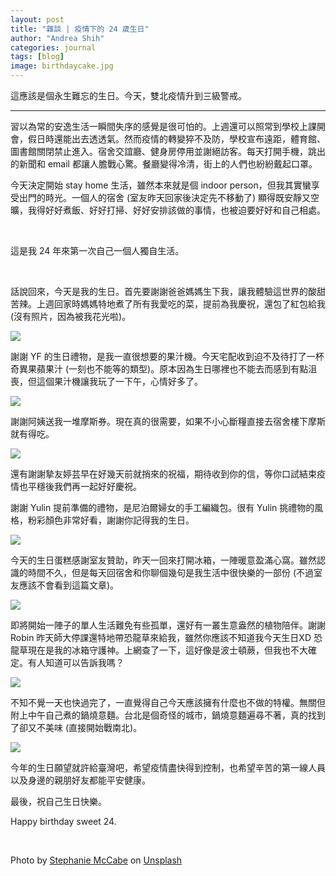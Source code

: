 ```yaml
---
layout: post
title: "雜談 | 疫情下的 24 歲生日"
author: "Andrea Shih"
categories: journal
tags: [blog]
image: birthdaycake.jpg
---
```


這應該是個永生難忘的生日。今天，雙北疫情升到三級警戒。

---

習以為常的安逸生活一瞬間失序的感覺是很可怕的。上週還可以照常到學校上課開會，假日時還能出去透透氣。然而疫情的轉變猝不及防，學校宣布遠距，體育館、圖書館關閉禁止進入。宿舍交誼廳、健身房停用並謝絕訪客。每天打開手機，跳出的新聞和 email 都讓人膽戰心驚。餐廳變得冷清，街上的人們也紛紛戴起口罩。

今天決定開始 stay home 生活，雖然本來就是個 indoor person，但我其實蠻享受出門的時光。一個人的宿舍 (室友昨天回家後決定先不移動了) 顯得既安靜又空曠，我得好好煮飯、好好打掃、好好安排該做的事情，也被迫要好好和自己相處。

&nbsp;

這是我 24 年來第一次自己一個人獨自生活。

&nbsp;

話說回來，今天是我的生日。首先要謝謝爸爸媽媽生下我，讓我體驗這世界的酸甜苦辣。上週回家時媽媽特地煮了所有我愛吃的菜，提前為我慶祝，還包了紅包給我 (沒有照片，因為被我花光啦)。

![](https://andreashih.github.io/img/rmd_posts/24thbirthday/food.jpg)

謝謝 YF 的生日禮物，是我一直很想要的果汁機。今天宅配收到迫不及待打了一杯奇異果蘋果汁 (一刻也不能等的類型)。原本因為生日哪裡也不能去而感到有點沮喪，但這個果汁機讓我玩了一下午，心情好多了。

![](https://andreashih.github.io/img/rmd_posts/24thbirthday/juice.jpg)

謝謝阿姨送我一堆摩斯券。現在真的很需要，如果不小心斷糧直接去宿舍樓下摩斯就有得吃。

![](https://andreashih.github.io/img/rmd_posts/24thbirthday/mos.jpg)

還有謝謝摯友婷芸早在好幾天前就捎來的祝福，期待收到你的信，等你口試結束疫情也平穩後我們再一起好好慶祝。

謝謝 Yulin 提前準備的禮物，是尼泊爾婦女的手工編織包。很有 Yulin 挑禮物的風格，粉彩顏色非常好看，謝謝你記得我的生日。

![](https://andreashih.github.io/img/rmd_posts/24thbirthday/yulin.jpg)

今天的生日蛋糕感謝室友贊助，昨天一回來打開冰箱，一陣暖意盈滿心窩。雖然認識的時間不久，但是每天回宿舍和你聊個幾句是我生活中很快樂的一部份 (不過室友應該不會看到這篇文章)。

![](https://andreashih.github.io/img/rmd_posts/24thbirthday/cake.jpg)

即將開始一陣子的單人生活難免有些孤單，還好有一叢生意盎然的植物陪伴。謝謝 Robin 昨天師大停課還特地帶恐龍草來給我，雖然你應該不知道我今天生日XD 恐龍草現在是我的冰箱守護神。上網查了一下，這好像是波士頓蕨，但我也不大確定。有人知道可以告訴我嗎？

![](https://andreashih.github.io/img/rmd_posts/24thbirthday/plant.jpg)

不知不覺一天也快過完了，一直覺得自己今天應該擁有什麼也不做的特權。無關但附上中午自己煮的鍋燒意麵。台北是個奇怪的城市，鍋燒意麵遍尋不著，真的找到了卻又不美味 (直接開始戰南北)。

![](https://andreashih.github.io/img/rmd_posts/24thbirthday/noodles.jpg)

今年的生日願望就許給臺灣吧，希望疫情盡快得到控制，也希望辛苦的第一線人員以及身邊的親朋好友都能平安健康。

最後，祝自己生日快樂。  

Happy birthday sweet 24.

&nbsp;

Photo by <a href="https://unsplash.com/@stephaniemccabe?utm_source=unsplash&utm_medium=referral&utm_content=creditCopyText">Stephanie McCabe</a> on <a href="https://unsplash.com/s/photos/birthday-24?utm_source=unsplash&utm_medium=referral&utm_content=creditCopyText">Unsplash</a>